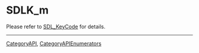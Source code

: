 # SDLK_m

Please refer to [SDL_KeyCode](SDL_KeyCode) for details.

----
[CategoryAPI](CategoryAPI), [CategoryAPIEnumerators](CategoryAPIEnumerators)


